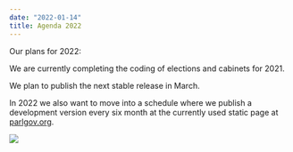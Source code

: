 ```yaml
---
date: "2022-01-14"
title: Agenda 2022
---
```


Our plans for 2022:

We are currently completing the coding of elections and cabinets for 2021.

We plan to publish the next stable release in March.

In 2022 we also want to move into a schedule where we publish a development version every six month at the currently used static page at [parlgov.org](https://parlgov.org/).

![](/images/parliament-european-union.jpg)
